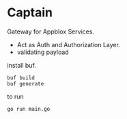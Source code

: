 # Captain

Gateway for Appblox Services.

- Act as Auth and Authorization Layer.
- validating payload

install buf.

```
buf build
buf generate
```

to run 
```
go run main.go
```
